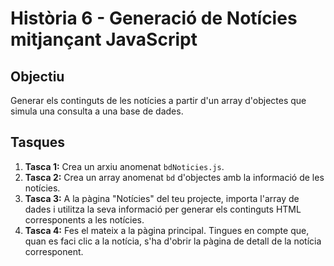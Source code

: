 # Història 6 - Generació de Notícies mitjançant JavaScript

## Objectiu
Generar els continguts de les notícies a partir d'un array d'objectes que simula una consulta a una base de dades.

## Tasques

1. **Tasca 1:** Crea un arxiu anomenat `bdNoticies.js`.
2. **Tasca 2:** Crea un array anomenat `bd` d'objectes amb la informació de les notícies.
3. **Tasca 3:** A la pàgina "Notícies" del teu projecte, importa l'array de dades i utilitza la seva informació per generar els continguts HTML corresponents a les notícies.
4. **Tasca 4:** Fes el mateix a la pàgina principal. Tingues en compte que, quan es faci clic a la notícia, s'ha d'obrir la pàgina de detall de la notícia corresponent.
